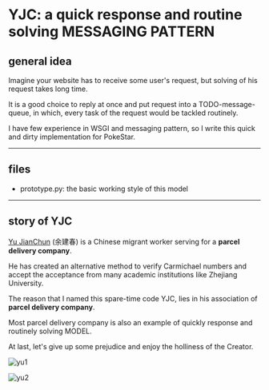 # YJC: a quick response and routine solving MESSAGING PATTERN


## general idea

Imagine your website has to receive some user's request, but solving of his request takes long time.

It is a good choice to reply at once and put request into a TODO-message-queue, in which, every task of the request would be tackled routinely.

I have few experience in WSGI and messaging pattern, so I write this quick and dirty implementation for PokeStar.


------

## files

  * prototype.py: the basic working style of this model


------


## story of YJC

[Yu JianChun](http://edition.cnn.com/2016/07/17/asia/china-migrant-worker-good-will-hunting/index.html) (余建春) is a Chinese migrant worker serving for a **parcel delivery company**.

He has created an alternative method to verify Carmichael numbers and accept the acceptance from many academic institutions like Zhejiang University.

The reason that I named this spare-time code YJC, lies in his association of **parcel delivery company**.

Most parcel delivery company is also an example of quickly response and routinely solving MODEL.



At last, let's give up some prejudice and enjoy the holliness of the Creator.

![yu1](http://i.imgur.com/VcfAsXm.jpg)

![yu2](http://i.imgur.com/kKHuTMm.jpg)
